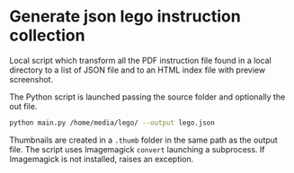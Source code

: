 # Generate json lego instruction collection

Local script which transform all the PDF instruction file found in a local directory to a list of JSON file and to an HTML index file with preview screenshot.

The Python script is launched passing the source folder and optionally the out file.

```bash
python main.py /home/media/lego/ --output lego.json
```

Thumbnails are created in a `.thumb` folder in the same path as the output file. The script uses Imagemagick `convert` launching a subprocess. If Imagemagick is not installed, raises an exception.